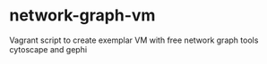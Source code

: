 # network-graph-vm
Vagrant script to create exemplar VM with free network graph tools cytoscape and gephi

